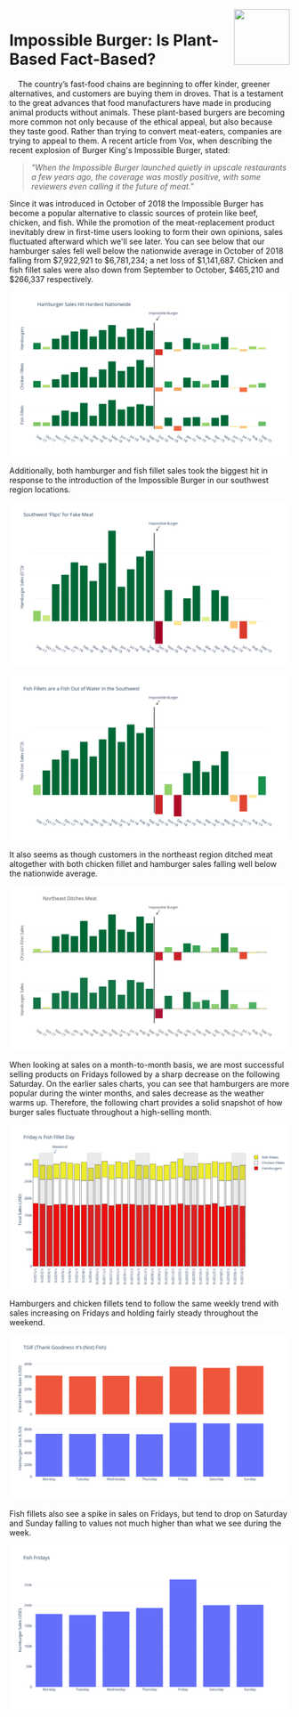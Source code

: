 <img align="right" width="100" height="100" src="https://i.pinimg.com/originals/f4/4e/ec/f44eecf0fa921427f4a4669fb8f69115.png">

# Impossible Burger: Is Plant-Based Fact-Based?

&nbsp;&nbsp;&nbsp;&nbsp;The country’s fast-food chains are beginning to offer kinder, greener alternatives, and customers are 
buying them in droves. That is a testament to the great advances that food manufacturers have made in producing animal 
products without animals. These plant-based burgers are becoming more common not only because of the ethical appeal, but also 
because they taste good. Rather than trying to convert meat-eaters, companies are trying to appeal to them. A recent article 
from Vox, when describing the recent explosion of Burger King's Impossible Burger, stated:

> *"When the Impossible Burger launched quietly in upscale restaurants a few years ago, the coverage was mostly positive, with 
some reviewers even calling it the future of meat."*

Since it was introduced in October of 2018 the Impossible Burger has become a popular alternative to classic sources of 
protein like beef, chicken, and fish. While the promotion of the meat-replacement product inevitably drew in first-time users 
looking to form their own opinions, sales fluctuated afterward which we'll see later. You can see below that our hamburger 
sales fell well below the nationwide average in October of 2018 falling from $7,922,921 to $6,781,234; a net loss of 
$1,141,687. Chicken and fish fillet sales were also down from September to October, $465,210 and $266,337 respectively. 

![Screenshot](imgs/nationwide.png)

Additionally, both hamburger and fish fillet sales took the biggest hit in response to the introduction of the Impossible Burger in our southwest region locations.  

![Screenshot](imgs/southwest_burger.png)

![Screenshot](imgs/southwest_fish.png)

It also seems as though customers in the northeast region ditched meat altogether with both chicken fillet and hamburger sales falling well below the nationwide average.

![Screenshot](imgs/northeast_burger_and_chicken.png)

When looking at sales on a month-to-month basis, we are most successful selling products on Fridays followed by a sharp decrease on the following Saturday. On the earlier sales charts, you can see that hamburgers are more popular during the winter months, and sales decrease as the weather warms up. Therefore, the following chart provides a solid snapshot of how burger sales fluctuate throughout a high-selling month.

![Screenshot](imgs/january_snapshot.png)

Hamburgers and chicken fillets tend to follow the same weekly trend with sales increasing on Fridays and holding fairly steady throughout the weekend. 

![Screenshot](imgs/chicken_and_burger.png)

Fish fillets also see a spike in sales on Fridays, but tend to drop on Saturday and Sunday falling to values not much higher than what we see during the week.

![Screenshot](imgs/fish_weekday.png)





